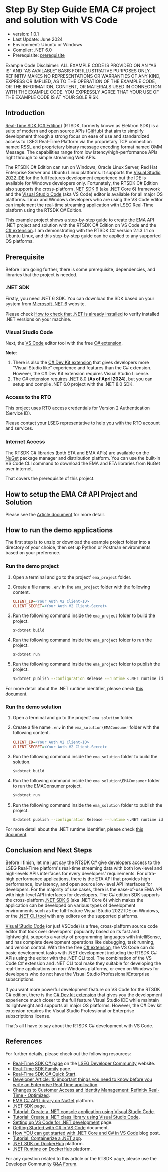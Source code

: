 # Step By Step Guide EMA C# project and solution with VS Code

- version: 1.0.1
- Last Update: June 2024
- Environment: Ubuntu or Windows
- Compiler: .NET 6.0
- Prerequisite: [prerequisite](#prerequisite)

Example Code Disclaimer:
ALL EXAMPLE CODE IS PROVIDED ON AN “AS IS” AND “AS AVAILABLE” BASIS FOR ILLUSTRATIVE PURPOSES ONLY. REFINITIV MAKES NO REPRESENTATIONS OR WARRANTIES OF ANY KIND, EXPRESS OR IMPLIED, AS TO THE OPERATION OF THE EXAMPLE CODE, OR THE INFORMATION, CONTENT, OR MATERIALS USED IN CONNECTION WITH THE EXAMPLE CODE. YOU EXPRESSLY AGREE THAT YOUR USE OF THE EXAMPLE CODE IS AT YOUR SOLE RISK.

## <a id="intro"></a>Introduction

[Real-Time SDK (C# Edition)](https://developers.lseg.com/en/api-catalog/refinitiv-real-time-opnsrc/refinitiv-real-time-csharp-sdk) (RTSDK, formerly known as Elektron SDK) is a suite of modern and open source APIs ([GitHub](https://github.com/Refinitiv/Real-Time-SDK)) that aim to simplify development through a strong focus on ease of use and standardized access to LSEG Real-Time Platform via the proprietary TCP connection named RSSL and proprietary binary message encoding format named OMM Message. The capabilities range from low latency/high-performance APIs right through to simple streaming Web APIs.

The RTSDK C# Edition can run on Windows, Oracle Linux Server, Red Hat Enterprise Server and Ubuntu Linux platforms. It supports the [Visual Studio 2022 IDE](https://visualstudio.microsoft.com/vs/) for the full features development experience but the IDE is available for Windows developers only. Fortunately, the RTSDK C# Edition also supports the cross-platform [.NET SDK 6](https://learn.microsoft.com/en-us/dotnet/core/whats-new/dotnet-6) (aka .NET Core 6) framework and the [Visual Studio Code](https://code.visualstudio.com/) (aka VS Code) editor is available for all major OS platforms. Linux and Windows developers who are using the VS Code editor can implement the real-time streaming application with LSEG Real-Time platform using the RTSDK C# Edition.

This example project shows a step-by-step guide to create the EMA API .NET project and solution with the RTSDK C# Edition on VS Code and the [C# extension](https://marketplace.visualstudio.com/items?itemName=ms-dotnettools.csharp). I am demonstrating with the RTSDK C# version 2.1.3.L1 on Ubuntu Linux, and this step-by-step guide can be applied to any supported OS platforms.

## <a id="prerequisite"></a>Prerequisite

Before I am going further, there is some prerequisite, dependencies, and libraries that the project is needed.

### .NET SDK

Firstly, you need .NET 6 SDK. You can download the SDK based on your system from [Microsoft .NET 6](https://dotnet.microsoft.com/en-us/download/dotnet/6.0) website.

Please check [How to check that .NET is already installed](https://learn.microsoft.com/en-us/dotnet/core/install/how-to-detect-installed-versions) to verify installed .NET versions on your machine.

### Visual Studio Code

Next, the [VS Code](https://code.visualstudio.com/) editor tool with the free [C# extension](https://marketplace.visualstudio.com/items?itemName=ms-dotnettools.csharp).

**Note**:

1. There is also the [C# Dev Kit extension](https://marketplace.visualstudio.com/items?itemName=ms-dotnettools.csdevkit) that gives developers more "Visual Studio like" experience and features than the C# extension. However, the C# Dev Kit extension requires Visual Studio License.
2. The C# extension requires [.NET 8.0](https://dotnet.microsoft.com/en-us/download/dotnet/8.0) (**As of April 2024**), but you can setup and compile .NET 6.0 project with the .NET 8.0 SDK.

### Access to the RTO

This project uses RTO access credentials for Version 2 Authentication (Service ID).

Please contact your LSEG representative to help you with the RTO account and services.

### Internet Access

The RTSDK C# libraries (both ETA and EMA APIs) are available on the [NuGet](https://www.nuget.org/) package manager and distribution platform. You can use the built-in VS Code CLI command to download the EMA and ETA libraries from NuGet over internet.

That covers the prerequisite of this project.

## <a id="how_to_setup_proj_solution"></a>How to setup the EMA C# API Project and Solution

Please see the [Article document](./Article.md) for more detail.

## <a id="how_to_run"></a>How to run the demo applications

The first step is to unzip or download the example project folder into a directory of your choice, then set up Python or Postman environments based on your preference.

### <a id="project_example_run"></a>Run the demo project

1. Open a terminal and go to the project' ```ema_project``` folder.
2. Create a file name ```.env``` in the ```ema_project``` folder with the following content.

    ``` ini
    CLIENT_ID=<Your Auth V2 Client-ID>
    CLIENT_SECRET=<Your Auth V2 Client-Secret>
    ```

3. Run the following command inside the ```ema_project``` folder to build the project.

    ``` bash
    $>dotnet build
    ```

4. Run the following command inside the ```ema_project``` folder to run the project.

    ``` bash
    $>dotnet run
    ```

5. Run the following command inside the ```ema_project``` folder to publish the project.

    ``` bash
    $>dotnet publish --configuration Release --runtime <.NET runtime identifier> --self-contained
    ```

For more detail about the .NET runtime identifier, please check [this document](https://learn.microsoft.com/en-us/dotnet/core/rid-catalog).

### <a id="solution_example_run"></a>Run the demo solution

1. Open a terminal and go to the project' ```ema_solution``` folder.
2. Create a file name ```.env``` in the ```ema_solution\EMAConsumer``` folder with the following content.

    ``` ini
    CLIENT_ID=<Your Auth V2 Client-ID>
    CLIENT_SECRET=<Your Auth V2 Client-Secret>
    ```

3. Run the following command inside the ```ema_solution``` folder to build the solution.

    ``` bash
    $>dotnet build
    ```

4. Run the following command inside the ```ema_solution\EMAConsumer``` folder to run the EMAConsumer project.

    ``` bash
    $>dotnet run
    ```

5. Run the following command inside the ```ema_solution``` folder to publish the project.

    ``` bash
    $>dotnet publish --configuration Release --runtime <.NET runtime identifier> --self-contained
    ```

For more detail about the .NET runtime identifier, please check [this document](https://learn.microsoft.com/en-us/dotnet/core/rid-catalog).

## <a href="summary"></a>Conclusion and Next Steps

Before I finish, let me just say the RTSDK C# give developers access to the LSEG Real-Time platform's real-time streaming data with both low-level and high-levels APIs interfaces for every developers' requirements. For ultra-high performance applications, there is the ETA API that provides high performance, low latency, and open source low-level API interfaces for developers. For the majority of use cases, there is the ease-of-use EMA API with high-level API interfaces for developers. The C# edition SDK supports the cross-platform [.NET SDK 6](https://learn.microsoft.com/en-us/dotnet/core/whats-new/dotnet-6) (aka .NET Core 6) which makes the application can be developed on various types of development environments such as the full-feature Visual Studio 2022 IDE on Windows, or the [.NET CLI tool](https://learn.microsoft.com/en-us/dotnet/core/tools/) with any editors on the supported platforms.

[Visual Studio Code](https://code.visualstudio.com/) (or just VSCode) is a free, cross-platform source code editor that took over developers' popularity based on its fast and lightweight, supports a variety of programming languages with IntelliSense, and has complete development operations like debugging, task running, and version control. With the the free [C# extension](https://marketplace.visualstudio.com/items?itemName=ms-dotnettools.csharp), the VS Code can do basic development tasks with .NET development including the RTSDK C# APIs using the editor with the .NET CLI tool. The combination of the VS Code C# extension and .NET CLI tool make they suitable for developing the real-time applications on non-Windows platforms, or even on Windows for developers who do not have the Visual Studio Professional/Enterprise subscriptions.

If you want more powerful development feature on VS Code for the RTSDK C# edition, there is the [C# Dev kit extension](https://marketplace.visualstudio.com/items?itemName=ms-dotnettools.csdevkit) that gives you the development experience much closer to the full feature Visual Studio IDE while maintain its lightweight and supports all major OS platforms. However, the C# Dev kit extension requires the Visual Studio Professional or Enterprise subscriptions license.

That’s all I have to say about the RTSDK C# development with VS Code.

## <a id="ref"></a>References

For further details, please check out the following resources:
- [Real-Time SDK C# page](https://developers.lseg.com/en/api-catalog/refinitiv-real-time-opnsrc/refinitiv-real-time-csharp-sdk) on the [LSEG Developer Community](https://developers.lseg.com/) website.
- [Real-Time SDK Family](https://developers.lseg.com/en/use-cases-catalog/refinitiv-real-time) page.
- [Real-Time SDK C# Quick Start](https://developers.lseg.com/en/api-catalog/refinitiv-real-time-opnsrc/refinitiv-real-time-csharp-sdk/quick-start).
- [Developer Article: 10 important things you need to know before you write an Enterprise Real Time application](https://developers.lseg.com/article/10-important-things-you-need-know-you-write-elektron-real-time-application).
- [Changes to Customer Access and Identity Management: Refinitiv Real-Time - Optimized](https://developers.lseg.com/en/article-catalog/article/changes-to-customer-access-and-identity-management--refinitiv-re).
- [EMA C# API Library on NuGet](https://www.nuget.org/packages/LSEG.Ema.Core ) platform.
- [.NET SDK](https://learn.microsoft.com/en-us/dotnet/core/sdk) page.
- [Tutorial: Create a .NET console application using Visual Studio Code](https://learn.microsoft.com/en-us/dotnet/core/tutorials/with-visual-studio-code?pivots=dotnet-6-0).
- [Tutorial: Create a .NET class library using Visual Studio Code](https://learn.microsoft.com/en-us/dotnet/core/tutorials/library-with-visual-studio-code?pivots=dotnet-6-0).
- [Setting up VS Code for .NET development](https://code.visualstudio.com/docs/languages/dotnet#_setting-up-vs-code-for-net-development) page.
- [Getting Started with C# in VS Code](https://code.visualstudio.com/docs/csharp/get-started) document.
- [How YOU can get started with .NET Core and C# in VS Code](https://softchris.github.io/pages/dotnet-core.html#update-our-library-code) blog post.
- [Tutorial: Containerize a .NET app](https://learn.microsoft.com/en-us/dotnet/core/docker/build-container?tabs=windows&pivots=dotnet-7-0).
- [.NET SDK on DockerHub](https://hub.docker.com/_/microsoft-dotnet-sdk/) platform.
- [.NET Runtime on DockerHub](https://hub.docker.com/_/microsoft-dotnet-runtime/) platform.

For any question related to this article or the RTSDK page, please use the Developer Community [Q&A Forum](https://community.developers.refinitiv.com/).
